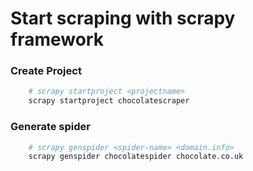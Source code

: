 # Start scraping with scrapy framework

### Create Project
```bash
    # scrapy startproject <projectname>
    scrapy startproject chocolatescraper
```

### Generate spider
```bash
    # scrapy genspider <spider-name> <domain.info>
    scrapy genspider chocolatespider chocolate.co.uk
```
